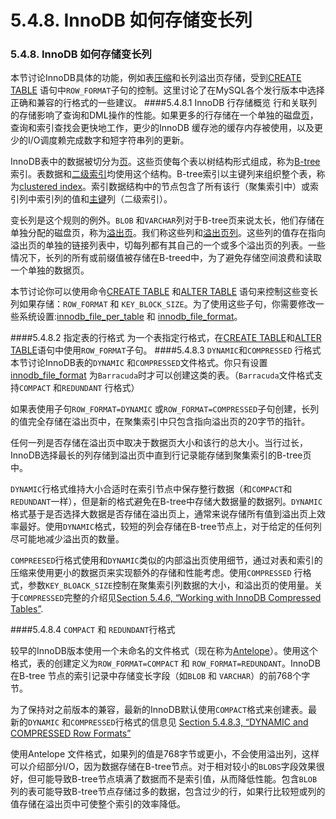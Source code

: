 # 5.4.8. InnoDB 如何存储变长列

### 5.4.8. InnoDB 如何存储变长列
	
本节讨论InnoDB具体的功能，例如表[压缩][compression]和长列溢出页存储，受到[CREATE TABLE][13.01.17] 语句中`ROW_FORMAT`子句的控制。这里讨论了在MySQL各个发行版本中选择正确和兼容的行格式的一些建议。
####5.4.8.1 InnoDB 行存储概览
行和关联列的存储影响了查询和DML操作的性能。如果更多的行存储在一个单独的磁盘[页][page]，查询和索引查找会更快地工作，更少的InnoDB 缓存池的缓存内存被使用，以及更少的I/O调度赖完成数字和短字符串列的更新。

InnoDB表中的数据被切分为[页][page]。这些页使每个表以树结构形式组成，称为[B-tree] 索引。表数据和[二级索引][sencondary_indexes]均使用这个结构。B-tree索引以主键列来组织整个表，称为[clustered index][clustered_index]。索引数据结构中的节点包含了所有该行（聚集索引中）或索引列中索引列的值和[主键][primary_key]列（二级索引）。

变长列是这个规则的例外。`BLOB` 和`VARCHAR`列对于B-tree页来说太长，他们存储在单独分配的磁盘页，称为[溢出页][overflow_pages]。我们称这些列和[溢出页列][off-page_columns]。这些列的值存在指向溢出页的单独的链接列表中，切每列都有其自己的一个或多个溢出页的列表。一些情况下，长列的所有或前缀值被存储在B-treed中，为了避免存储空间浪费和读取一个单独的数据页。

本节讨论你可以使用命令[CREATE TABLE][13.01.17] 和[ALTER TABLE][13.01.07] 语句来控制这些变长列如果存储：`ROW_FORMAT` 和 `KEY_BLOCK_SIZE`。为了使用这些子句，你需要修改一些系统设置:[innodb_file_per_table][14.02.06] 和 [innodb_file_format][14.02.06.01]。

####5.4.8.2 指定表的行格式
为一个表指定行格式，在[CREATE TABLE][13.01.17]和[ALTER TABLE][13.01.07]语句中使用`ROW_FORMAT`子句。
####5.4.8.3 `DYNAMIC`和`COMPRESSED` 行格式
本节讨论InnoDB表的`DYNAMIC` 和`COMPRESSED`文件格式。你只有设置[innodb_file_format][14.02.06.01] 为`Barracuda`时才可以创建这类的表。（`Barracuda`文件格式支持`COMPACT` 和`REDUNDANT` 行格式）

如果表使用子句`ROW_FORMAT=DYNAMIC` 或`ROW_FORMAT=COMPRESSED`子句创建，长列的值完全存储在溢出页中，在聚集索引中只包含指向溢出页的20字节的指针。

任何一列是否存储在溢出页中取决于数据页大小和该行的总大小。当行过长，InnoDB选择最长的列存储到溢出页中直到行记录能存储到聚集索引的B-tree页中。

`DYNAMIC`行格式维持大小合适时在索引节点中保存整行数据（和`COMPACT`和`REDUNDANT`一样），但是新的格式避免在B-tree中存储大数据量的数据列。`DYNAMIC`格式基于是否选择大数据是否存储在溢出页上，通常来说存储所有值到溢出页上效率最好。使用`DYNAMIC`格式，较短的列会存储在B-tree节点上，对于给定的任何列尽可能地减少溢出页的数量。

`COMPREESED`行格式使用和`DYNAMIC`类似的内部溢出页使用细节，通过对表和索引的压缩来使用更小的数据页来实现额外的存储和性能考虑。使用`COMPRESSED` 行格式，参数`KEY_BLOACK_SIZE`控制在聚集索引列数据的大小，和溢出页的使用量。关于`COMPRESSED`完整的介绍见[Section 5.4.6, “Working with InnoDB Compressed Tables”][05.04.06].####5.4.8.4 `COMPACT` 和 `REDUNDANT`行格式
较早的InnoDB版本使用一个未命名的文件格式（现在称为[Antelope]）。使用这个格式，表的创建定义为`ROW_FORMAT=COMPACT` 和 `ROW_FORMAT=REDUNDANT`。InnoDB 在B-tree 节点的索引记录中存储变长字段（如`BLOB` 和 `VARCHAR`）的前768个字节。
为了保持对之前版本的兼容，最新的InnoDB默认使用`COMPACT`格式来创建表。最新的`DYNAMIC` 和`COMPRESSED`行格式的信息见 [Section 5.4.8.3, “DYNAMIC and COMPRESSED Row Formats”](#5.4.8.3) 
使用Antelope 文件格式，如果列的值是768字节或更小，不会使用溢出列，这样可以介绍部分I/O，因为数据存储在B-tree节点。对于相对较小的`BLOBS`字段效果很好，但可能导致B-tree节点填满了数据而不是索引值，从而降低性能。包含`BLOB`列的表可能导致B-tree节点存储过多的数据，包含过少的行，如果行比较短或列的值存储在溢出页中可使整个索引的效率降低。

[Antelope]:(../glossary.md#glos_Antelope)[compression]:(../glossary.md#glos_compression)
[page]:(../glossary.md#glos_page)
[B-tree]:(../glossary.md#glos_b_tree)[sencondary_indexes]:(../glossary.md#glos_sencondary_indexes)
[primary_key]:(../glossary.md#glos_primary_key)
[clustered_index]:(../glossary.md#glos_clustered_index)[overflow_pages]:(../glossary.md#glos_overflow_pages)
[off-page_columns]:(../glossary.md#glos_off-page_columns)[13.01.17]:(../Chapter_13/13.01.17_CREATE_TABLE_Syntax.md)
[13.01.07]:(../Chapter_13/13.01.17_ALTER_TABLE_Syntax.md)
[05.04.06]:(../Chapter_05/05.04.06_Working_with_InnoDB_Compressed_Tables.md)
[14.02.06]:(../Chapter_14/14.02.06_InnoDB_Startup_Options_and_System_Variables.md#innodb_file_per_table)[14.02.06.01]:(../Chapter_14/14.02.06_InnoDB_Startup_Options_and_System_Variables.md#innodb_file_format)

